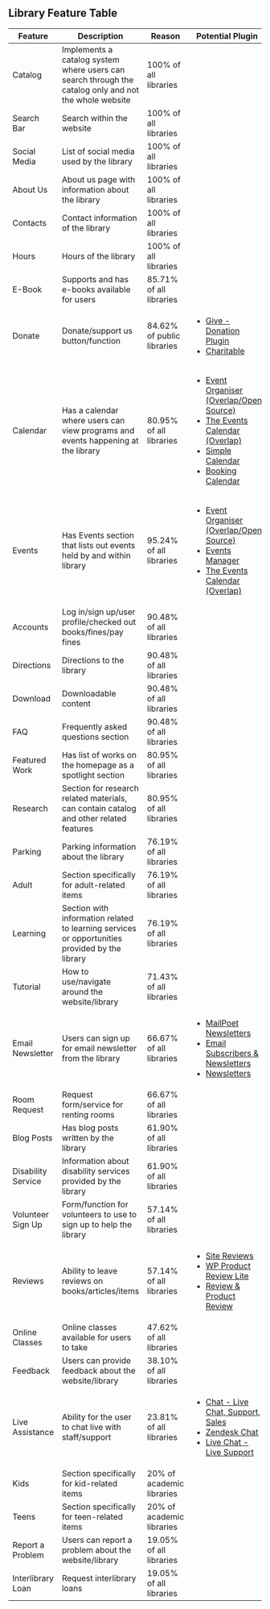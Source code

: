 ## Library Feature Table

Feature | Description | Reason | Potential Plugin
--- | --- | --- | ---
Catalog | Implements a catalog system where users can search through the catalog only and not the whole website | 100% of all libraries |
Search Bar | Search within the website | 100% of all libraries |
Social Media | List of social media used by the library | 100% of all libraries |
About Us | About us page with information about the library | 100% of all libraries |
Contacts | Contact information of the library | 100% of all libraries |
Hours | Hours of the library | 100% of all libraries |
E-Book | Supports and has e-books available for users | 85.71% of all libraries |
Donate | Donate/support us button/function | 84.62% of public libraries | <ul><li>[Give - Donation Plugin](https://wordpress.org/plugins/give/)</li><li>[Charitable](https://wordpress.org/plugins/charitable/)</li></ul>
Calendar | Has a calendar where users can view programs and events happening at the library | 80.95% of all libraries | <ul><li>[Event Organiser (Overlap/Open Source)](https://wp-event-organiser.com/)</li><li>[The Events Calendar (Overlap)](https://wordpress.org/plugins/the-events-calendar/)</li><li>[Simple Calendar](https://wordpress.org/plugins/google-calendar-events/)</li><li>[Booking Calendar](https://wordpress.org/plugins/booking/)</li></ul>
Events | Has Events section that lists out events held by and within library | 95.24% of all libraries | <ul><li>[Event Organiser (Overlap/Open Source)](https://wp-event-organiser.com/)</li><li>[Events Manager](https://wordpress.org/plugins/events-manager/)</li><li>[The Events Calendar (Overlap)](https://wordpress.org/plugins/the-events-calendar/)</li></ul>
Accounts | Log in/sign up/user profile/checked out books/fines/pay fines | 90.48% of all libraries |
Directions | Directions to the library | 90.48% of all libraries |
Download | Downloadable content | 90.48% of all libraries |
FAQ | Frequently asked questions section | 90.48% of all libraries |
Featured Work | Has list of works on the homepage as a spotlight section | 80.95% of all libraries |
Research | Section for research related materials, can contain catalog and other related features | 80.95% of all libraries |
Parking | Parking information about the library | 76.19% of all libraries |
Adult | Section specifically for adult-related items | 76.19% of all libraries |
Learning | Section with information related to learning services or opportunities provided by the library | 76.19% of all libraries |
Tutorial | How to use/navigate around the website/library | 71.43% of all libraries |
Email Newsletter | Users can sign up for email newsletter from the library | 66.67% of all libraries | <ul><li>[MailPoet Newsletters](https://wordpress.org/plugins/mailpoet/)</li><li>[Email Subscribers & Newsletters](https://wordpress.org/plugins/email-subscribers/)</li><li>[Newsletters](https://wordpress.org/plugins/newsletters-lite/)</li></ul>
Room Request | Request form/service for renting rooms | 66.67% of all libraries |
Blog Posts | Has blog posts written by the library | 61.90% of all libraries |
Disability Service | Information about disability services provided by the library | 61.90% of all libraries |
Volunteer Sign Up | Form/function for volunteers to use to sign up to help the library | 57.14% of all libraries |
Reviews | Ability to leave reviews on books/articles/items | 57.14% of all libraries | <ul><li>[Site Reviews](https://wordpress.org/plugins/site-reviews/)</li><li>[WP Product Review Lite](https://wordpress.org/plugins/wp-product-review/)</li><li>[Review & Product Review](https://wordpress.org/plugins/review-builder/)</li></ul>
Online Classes | Online classes available for users to take | 47.62% of all libraries |
Feedback | Users can provide feedback about the website/library | 38.10% of all libraries |
Live Assistance | Ability for the user to chat live with staff/support | 23.81% of all libraries | <ul><li>[Chat - Live Chat, Support, Sales](https://wordpress.org/plugins/chats/)</li><li>[Zendesk Chat](https://wordpress.org/plugins/zopim-live-chat/)</li><li>[Live Chat - Live Support](https://wordpress.org/plugins/onwebchat/)</li></ul>
Kids | Section specifically for kid-related items | 20% of academic libraries |
Teens | Section specifically for teen-related items | 20% of academic libraries |
Report a Problem | Users can report a problem about the website/library | 19.05% of all libraries |
Interlibrary Loan | Request interlibrary loans | 19.05% of all libraries |
